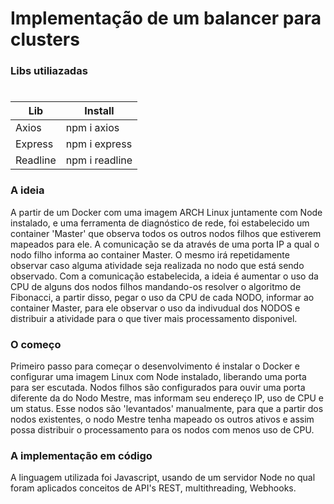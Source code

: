 # Implementação de um balancer para clusters

### Libs utiliazadas
#
  | Lib | Install |
  | ------ | ------ |
  | Axios | npm i axios |
  | Express | npm i express |
  | Readline | npm i readline |

### A ideia
A partir de um Docker com uma imagem ARCH Linux juntamente com Node instalado, e uma ferramenta de diagnóstico de rede, foi estabelecido um container 'Master' que observa todos os outros nodos filhos que estiverem mapeados para ele.
A comunicação se da através de uma porta IP a qual o nodo filho informa ao container Master. O mesmo irá repetidamente observar caso alguma atividade seja realizada no nodo que está sendo observado.
Com a comunicação estabelecida, a ideia é aumentar o uso da CPU de alguns dos nodos filhos mandando-os resolver o algoritmo de Fibonacci, a partir disso, pegar o uso da CPU de cada NODO, informar ao container Master, para ele observar o uso da indivudual dos NODOS e distribuir a atividade para o que tiver mais processamento disponivel.

### O começo

Primeiro passo para começar o desenvolvimento é instalar o Docker e configurar uma imagem Linux com Node instalado, liberando uma porta para ser escutada.
Nodos filhos são configurados para ouvir uma porta diferente da do Nodo Mestre, mas informam seu endereço IP, uso de CPU e um status. Esse nodos são 'levantados' manualmente, para que a partir dos nodos existentes, o nodo Mestre tenha mapeado os outros ativos e assim possa distribuir o processamento para os nodos com menos uso de CPU.

### A implementação em código

A linguagem utilizada foi Javascript, usando de um servidor Node no qual foram aplicados conceitos de API's REST, multithreading, Webhooks.  
